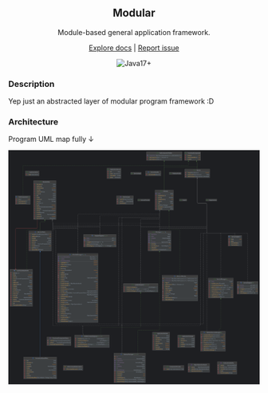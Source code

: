 <div align="center" id="readme-top">

<h2 align="center">Modular</h2>

Module-based general application framework.

[Explore docs]() | [Report issue]()

![Java17+](https://img.shields.io/badge/java-17+-009B98?style=for-the-badge&logoColor=blue&labelColor=29355F)

</div>

### Description

Yep just an abstracted layer of modular program framework :D

### Architecture

Program UML map fully ↓

![UML](arch-uml.png)